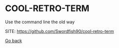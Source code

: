 # COOL-RETRO-TERM
 
 Use the command line the old way
 
 SITE: https://github.com/Swordfish90/cool-retro-term

 [Go back](https://portable-linux-apps.github.io/apps.html)
